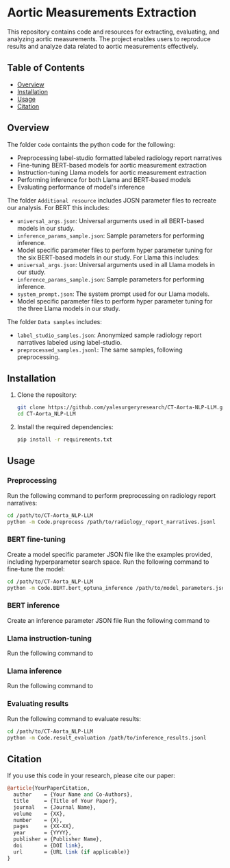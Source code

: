 # Aortic Measurements Extraction

This repository contains code and resources for extracting, evaluating, and analyzing aortic measurements. The project enables users to reproduce results and analyze data related to aortic measurements effectively.

## Table of Contents

- [Overview](#overview)
- [Installation](#installation)
- [Usage](#usage)
- [Citation](#citation)

## Overview

The folder `Code` containts the python code for the following:
- Preprocessing label-studio formatted labeled radiology report narratives
- Fine-tuning BERT-based models for aortic measurement extraction
- Instruction-tuning Llama models for aortic measurement extraction
- Performing inference for both Llama and BERT-based models
- Evaluating performance of model's inference 

The folder `Additional resource` includes JOSN parameter files to recreate our analysis.
For BERT this includes:
- `universal_args.json`: Universal arguments used in all BERT-based models in our study.
- `inference_params_sample.json`: Sample parameters for performing inference.
- Model specific parameter files to perform hyper parameter tuning for the six BERT-based models in our study.
For Llama this includes:
- `universal_args.json`: Universal arguments used in all Llama models in our study.
- `inference_params_sample.json`: Sample parameters for performing inference.
- `system_prompt.json`: The system prompt used for our Llama models.
- Model specific parameter files to perform hyper parameter tuning for the three Llama models in our study.

The folder `Data samples` includes:
- `label_studio_samples.json`: Anonymized sample radiology report narratives labeled using label-studio.
- `preprocessed_samples.jsonl`: The same samples, following preprocessing.

## Installation

1. Clone the repository:
   ```bash
   git clone https://github.com/yalesurgeryresearch/CT-Aorta-NLP-LLM.git
   cd CT-Aorta_NLP-LLM
   ```

2. Install the required dependencies:
   ```bash
   pip install -r requirements.txt
   ```

## Usage

### Preprocessing
Run the following command to perform preprocessing on radiology report narratives:
```bash
cd /path/to/CT-Aorta_NLP-LLM
python -m Code.preprocess /path/to/radiology_report_narratives.jsonl
```

### BERT fine-tuning
Create a model specific parameter JSON file like the examples provided, including hyperparameter search space.
Run the following command to fine-tune the model:
```bash
cd /path/to/CT-Aorta_NLP-LLM
python -m Code.BERT.bert_optuna_inference /path/to/model_parameters.json
```

### BERT inference
Create an inference parameter JSON file 
Run the following command to 

### Llama instruction-tuning
Run the following command to 

### Llama inference
Run the following command to 

### Evaluating results
Run the following command to evaluate results:
```bash
cd /path/to/CT-Aorta_NLP-LLM
python -m Code.result_evaluation /path/to/inference_results.jsonl
```

## Citation

If you use this code in your research, please cite our paper:

```perl
@article{YourPaperCitation,
  author    = {Your Name and Co-Authors},
  title     = {Title of Your Paper},
  journal   = {Journal Name},
  volume    = {XX},
  number    = {X},
  pages     = {XX-XX},
  year      = {YYYY},
  publisher = {Publisher Name},
  doi       = {DOI link},
  url       = {URL link (if applicable)}
}
```